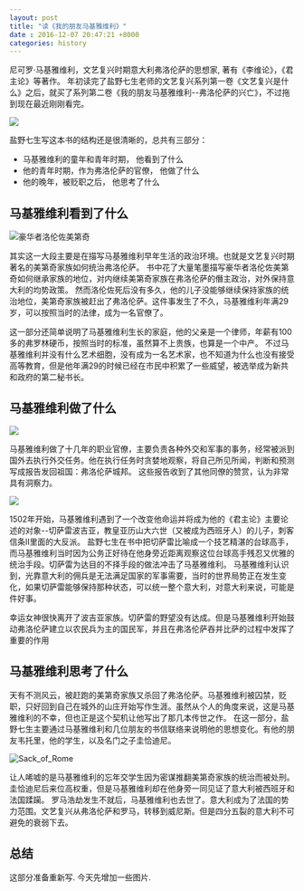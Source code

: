 ```yaml
---
layout: post
title: "读《我的朋友马基雅维利》"
date : 2016-12-07 20:47:21 +8000
categories: history
---
```


尼可罗·马基雅维利，文艺复兴时期意大利弗洛伦萨的思想家, 著有《李维论》，《君主论》等著作。
年初读完了盐野七生老师的文艺复兴系列第一卷《文艺复兴是什么》之后，就买了系列第二卷《我的朋友马基雅维利--弗洛伦萨的兴亡》，不过拖到现在最近刚刚看完。 

![](https://upload.wikimedia.org/wikipedia/commons/thumb/e/e2/Portrait_of_Niccol%C3%B2_Machiavelli_by_Santi_di_Tito.jpg/466px-Portrait_of_Niccol%C3%B2_Machiavelli_by_Santi_di_Tito.jpg)

盐野七生写这本书的结构还是很清晰的，总共有三部分：

- 马基雅维利的童年和青年时期， 他看到了什么
- 他的青年时期，作为弗洛伦萨的官僚， 他做了什么
- 他的晚年，被贬职之后， 他思考了什么

## 马基雅维利看到了什么

![豪华者洛伦佐美第奇](https://upload.wikimedia.org/wikipedia/commons/thumb/2/2b/Lorenzo_de%27_Medici-ritratto.jpg/467px-Lorenzo_de%27_Medici-ritratto.jpg)

其实这一大段主要是在描写马基雅维利早年生活的政治环境。也就是文艺复兴时期著名的美第奇家族如何统治弗洛伦萨。
书中花了大量笔墨描写豪华者洛伦佐美第奇如何继承家族的地位，对内继续美第奇家族在弗洛伦萨的僭主政治，对外保持意大利的均势政策。
然而洛伦佐死后没有多久，他的儿子没能够继续保持家族的统治地位，美第奇家族被赶出了弗洛伦萨。这件事发生了不久，马基雅维利年满29岁，可以按照当时的法律，成为一名官僚了。

这一部分还简单说明了马基雅维利生长的家庭，他的父亲是一个律师，年薪有100多的弗罗林硬币，按照当时的标准，虽然算不上贵族，也算是一个中产。
不过马基雅维利并没有什么艺术细胞，没有成为一名艺术家，也不知道为什么也没有接受高等教育，但是他年满29的时候已经在市民中积累了一些威望，被选举成为新共和政府的第二秘书长。

## 马基雅维利做了什么

![](https://upload.wikimedia.org/wikipedia/commons/thumb/2/2b/Italy_1494_AD.png/419px-Italy_1494_AD.png)

马基雅维利做了十几年的职业官僚，主要负责各种外交和军事的事务，经常被派到国外去执行外交任务。他在执行任务时贪婪地观察，将自己所见所闻，判断和预测写成报告发回祖国：弗洛伦萨城邦。
这些报告收到了其他同僚的赞赏，认为非常具有洞察力。

![](https://upload.wikimedia.org/wikipedia/commons/thumb/9/96/Cesareborgia.jpg/491px-Cesareborgia.jpg)

1502年开始，马基雅维利遇到了一个改变他命运并将成为他的《君主论》主要论述的对象--切萨雷波吉亚，教皇亚历山大六世（又被成为西班牙人）的儿子，刺客信条II里面的大反派。
盐野七生在书中把切萨雷比喻成一个技艺精湛的台球高手，而马基雅维利当时因为公务正好待在他身旁近距离观察这位台球高手残忍又优雅的统治手段。切萨雷为达目的不择手段的做法冲击了马基雅维利。
马基雅维利认识到，光靠意大利的佣兵是无法满足国家的军事需要，当时的世界局势正在发生变化，如果切萨雷能够保持那种状态，可以统一整个意大利，对意大利来说，可能是件好事。

幸运女神很快离开了波吉亚家族。切萨雷的野望没有达成。但是马基雅维利开始鼓动弗洛伦萨建立以农民兵为主的国民军，并且在弗洛伦萨吞并比萨的过程中发挥了重要的作用

## 马基雅维利思考了什么

天有不测风云，被赶跑的美第奇家族又杀回了弗洛伦萨。马基雅维利被囚禁，贬职，只好回到自己在城外的山庄开始写作生涯。虽然从个人的角度来说，这是马基雅维利的不幸，但也正是这个契机让他写出了那几本传世之作。
在这一部分，盐野七生主要通过马基雅维利和几位朋友的书信联络来说明他的思想变化。有他的朋友韦托里，他的学生，以及名门之子圭恰迪尼。

![Sack_of_Rome](https://upload.wikimedia.org/wikipedia/commons/thumb/1/1f/Sack_of_Rome_of_1527_by_Johannes_Lingelbach_17th_century.jpg/800px-Sack_of_Rome_of_1527_by_Johannes_Lingelbach_17th_century.jpg)

让人唏嘘的是马基雅维利的忘年交学生因为密谋推翻美第奇家族的统治而被处刑。圭恰迪尼后来位高权重，但是马基雅维利却在他身旁一同见证了意大利被西班牙和法国蹂躏。
罗马浩劫发生不就后，马基雅维利也去世了。意大利成为了法国的势力范围。文艺复兴从弗洛伦萨和罗马，转移到威尼斯。但是四分五裂的意大利不可避免的衰弱下去。

## 总结

这部分准备重新写. 今天先增加一些图片.

